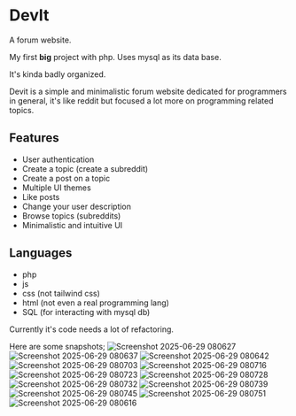 # DevIt
A forum website.

My first **big** project with php.
Uses mysql as its data base.

It's kinda badly organized.

Devit is a simple and minimalistic forum website dedicated for programmers in general, 
it's like reddit but focused a lot more on programming related topics.

## Features

- User authentication  
- Create a topic (create a subreddit)  
- Create a post on a topic  
- Multiple UI themes  
- Like posts  
- Change your user description  
- Browse topics (subreddits)
- Minimalistic and intuitive UI

## Languages
 - php
 - js
 - css (not tailwind css)
 - html (not even a real programming lang)
 - SQL (for interacting with mysql db)

Currently it's code needs a lot of refactoring.

Here are some snapshots;
![Screenshot 2025-06-29 080627](https://github.com/user-attachments/assets/d5eeac6a-3868-4b96-9c4b-2ceb1bdc43f8)
![Screenshot 2025-06-29 080637](https://github.com/user-attachments/assets/10953dc3-a088-4ffd-9c52-b31a3d206150)
![Screenshot 2025-06-29 080642](https://github.com/user-attachments/assets/0a2a3465-a73f-4588-9fbd-efd6500362b6)
![Screenshot 2025-06-29 080703](https://github.com/user-attachments/assets/f902c1b6-0477-46c2-8b60-b35771cdc875)
![Screenshot 2025-06-29 080716](https://github.com/user-attachments/assets/ce7032c2-1e8f-4f1d-b6a5-ae6f05574ff4)
![Screenshot 2025-06-29 080723](https://github.com/user-attachments/assets/fd8c01ad-ea5d-40f2-b88a-a5b0b787bc36)
![Screenshot 2025-06-29 080728](https://github.com/user-attachments/assets/5488271a-610c-433b-9953-7a3d36e75649)
![Screenshot 2025-06-29 080732](https://github.com/user-attachments/assets/aeb7baf9-4a09-410e-b2d7-a8e7f4f4834c)
![Screenshot 2025-06-29 080739](https://github.com/user-attachments/assets/015b023e-39a0-4b0e-a90f-231d93bee1da)
![Screenshot 2025-06-29 080745](https://github.com/user-attachments/assets/7d4c174b-2bb6-4977-af71-1bdf7cdb48b0)
![Screenshot 2025-06-29 080751](https://github.com/user-attachments/assets/5f37245f-d138-46b5-865d-2238f2d018b2)
![Screenshot 2025-06-29 080616](https://github.com/user-attachments/assets/1137d915-dd66-4755-b7cb-414640fb0ff1)



